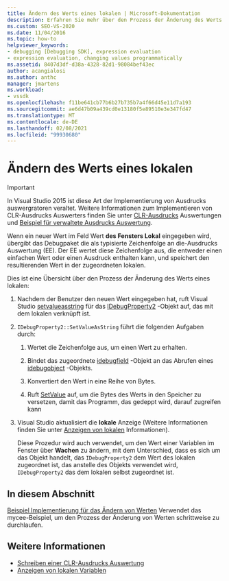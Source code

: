 ```yaml
---
title: Ändern des Werts eines lokalen | Microsoft-Dokumentation
description: Erfahren Sie mehr über den Prozess der Änderung des Werts eines lokalen, wenn ein neuer Wert im Feld "Wert" des Fensters "lokal" eingegeben wird.
ms.custom: SEO-VS-2020
ms.date: 11/04/2016
ms.topic: how-to
helpviewer_keywords:
- debugging [Debugging SDK], expression evaluation
- expression evaluation, changing values programmatically
ms.assetid: 8407d3df-d38a-4328-82d1-98084bef43ec
author: acangialosi
ms.author: anthc
manager: jmartens
ms.workload:
- vssdk
ms.openlocfilehash: f11be641cb77b6b27b735b7a4f66d45e11d7a193
ms.sourcegitcommit: ae6d47b09a439cd0e13180f5e89510e3e347fd47
ms.translationtype: MT
ms.contentlocale: de-DE
ms.lasthandoff: 02/08/2021
ms.locfileid: "99930680"
---
```

# <a name="change-the-value-of-a-local"></a>Ändern des Werts eines lokalen
> [!IMPORTANT]
> In Visual Studio 2015 ist diese Art der Implementierung von Ausdrucks auswergratoren veraltet. Weitere Informationen zum Implementieren von CLR-Ausdrucks Auswerters finden Sie unter [CLR-Ausdrucks](https://github.com/Microsoft/ConcordExtensibilitySamples/wiki/CLR-Expression-Evaluators) Auswertungen und [Beispiel für verwaltete Ausdrucks Auswertung](https://github.com/Microsoft/ConcordExtensibilitySamples/wiki/Managed-Expression-Evaluator-Sample).

 Wenn ein neuer Wert im Feld Wert **des Fensters Lokal** eingegeben wird, übergibt das Debugpaket die als typisierte Zeichenfolge an die-Ausdrucks Auswertung (EE). Der EE wertet diese Zeichenfolge aus, die entweder einen einfachen Wert oder einen Ausdruck enthalten kann, und speichert den resultierenden Wert in der zugeordneten lokalen.

 Dies ist eine Übersicht über den Prozess der Änderung des Werts eines lokalen:

1. Nachdem der Benutzer den neuen Wert eingegeben hat, ruft Visual Studio [setvalueasstring](../../extensibility/debugger/reference/idebugproperty2-setvalueasstring.md) für das [IDebugProperty2](../../extensibility/debugger/reference/idebugproperty2.md) -Objekt auf, das mit dem lokalen verknüpft ist.

2. `IDebugProperty2::SetValueAsString` führt die folgenden Aufgaben durch:

   1. Wertet die Zeichenfolge aus, um einen Wert zu erhalten.

   2. Bindet das zugeordnete [idebugfield](../../extensibility/debugger/reference/idebugfield.md) -Objekt an das Abrufen eines [idebugobject](../../extensibility/debugger/reference/idebugobject.md) -Objekts.

   3. Konvertiert den Wert in eine Reihe von Bytes.

   4. Ruft [SetValue](../../extensibility/debugger/reference/idebugobject-setvalue.md) auf, um die Bytes des Werts in den Speicher zu versetzen, damit das Programm, das gedeppt wird, darauf zugreifen kann

3. Visual Studio aktualisiert die **lokale** Anzeige (Weitere Informationen finden Sie unter [Anzeigen von lokalen](../../extensibility/debugger/displaying-locals.md) Informationen).

   Diese Prozedur wird auch verwendet, um den Wert einer Variablen im Fenster über **Wachen** zu ändern, mit dem Unterschied, dass es sich um das Objekt handelt, das `IDebugProperty2` dem Wert des lokalen zugeordnet ist, das anstelle des Objekts verwendet wird, `IDebugProperty2` das dem lokalen selbst zugeordnet ist.

## <a name="in-this-section"></a>In diesem Abschnitt
 [Beispiel Implementierung für das Ändern von Werten](../../extensibility/debugger/sample-implementation-of-changing-values.md) Verwendet das mycee-Beispiel, um den Prozess der Änderung von Werten schrittweise zu durchlaufen.

## <a name="see-also"></a>Weitere Informationen
- [Schreiben einer CLR-Ausdrucks Auswertung](../../extensibility/debugger/writing-a-common-language-runtime-expression-evaluator.md)
- [Anzeigen von lokalen Variablen](../../extensibility/debugger/displaying-locals.md)
